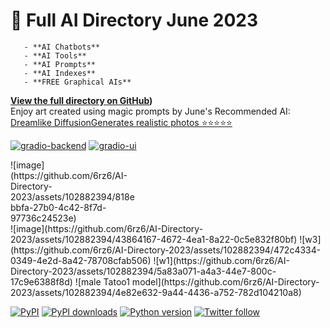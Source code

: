 <p align="center"><h1>🧠 Full AI Directory June 2023</h1></p>
  
       - **AI Chatbots**    
       - **AI Tools**            
       - **AI Prompts**            
       - **AI Indexes**
       - **FREE Graphical AIs**
**[View the full directory on GitHub](https://github.com/6rz6/AI-Directory-2023/wiki))** 
<br/>
Enjoy art created using magic prompts by June's Recommended AI: <br/>
[Dreamlike DiffusionGenerates realistic photos  ⭐⭐⭐⭐⭐](https://diffusionart.co/dreamlike-diffusion/) 

<p dir="auto"><a href="https://github.com/gradio-app/gradio/actions/workflows/backend.yml"><img src="https://github.com/gradio-app/gradio/actions/workflows/backend.yml/badge.svg" alt="gradio-backend" style="max-width: 100%;"></a>
<a href="https://github.com/gradio-app/gradio/actions/workflows/ui.yml"><img src="https://github.com/gradio-app/gradio/actions/workflows/ui.yml/badge.svg" alt="gradio-ui" style="max-width: 100%;"></a><br></p>


<div style="max-width:40%; max-height:40%;">![image](https://github.com/6rz6/AI-Directory-2023/assets/102882394/818ebbfa-27b0-4c42-8f7d-97736c24523e)</div>
<span width="300" height="300">![image](https://github.com/6rz6/AI-Directory-2023/assets/102882394/43864167-4672-4ea1-8a22-0c5e832f80bf)</span>
<span width="300" height="300">![w3](https://github.com/6rz6/AI-Directory-2023/assets/102882394/472c4334-0349-4e2d-8a42-78708cfab506)</span>
<span width="300" height="300">![w1](https://github.com/6rz6/AI-Directory-2023/assets/102882394/5a83a071-a4a3-44e7-800c-17c9e6388f8d)</span>
<span width="300" height="300">![male Tatoo1 model](https://github.com/6rz6/AI-Directory-2023/assets/102882394/4e82e632-9a44-4436-a752-782d104210a8)</span>


<p><a href="https://pypi.org/project/gradio/" rel="nofollow"><img src="https://camo.githubusercontent.com/e65f2e19ef5246344e0b22ec2e1c3317a6f88975cd34939c78d3d7d20c0d5331/68747470733a2f2f696d672e736869656c64732e696f2f707970692f762f67726164696f" alt="PyPI" data-canonical-src="https://img.shields.io/pypi/v/gradio" style="max-width: 100%;"></a>
<a href="https://pypi.org/project/gradio/" rel="nofollow"><img src="https://camo.githubusercontent.com/6555f603f4ab7f0fd028d00da52a56f70e7a90202486ece9d7a5749c2d2b7528/68747470733a2f2f696d672e736869656c64732e696f2f707970692f646d2f67726164696f" alt="PyPI downloads" data-canonical-src="https://img.shields.io/pypi/dm/gradio" style="max-width: 100%;"></a>
<a target="_blank" rel="noopener noreferrer nofollow" href="https://camo.githubusercontent.com/7ee93ce6a6fdbdebeb0841f3017fdfd16c5103b238e16bc2c6fe25ace50210fb/68747470733a2f2f696d672e736869656c64732e696f2f62616467652f707974686f6e2d332e372b2d696d706f7274616e74"><img src="https://camo.githubusercontent.com/7ee93ce6a6fdbdebeb0841f3017fdfd16c5103b238e16bc2c6fe25ace50210fb/68747470733a2f2f696d672e736869656c64732e696f2f62616467652f707974686f6e2d332e372b2d696d706f7274616e74" alt="Python version" data-canonical-src="https://img.shields.io/badge/python-3.7+-important" style="max-width: 100%;"></a>
<a href="https://twitter.com/gradio" rel="nofollow"><img src="https://camo.githubusercontent.com/3405cb499e70b157dfeb01aea9cd3eb6ce920b9140ef8a1d79ac67d400022ac2/68747470733a2f2f696d672e736869656c64732e696f2f747769747465722f666f6c6c6f772f67726164696f3f7374796c653d736f6369616c266c6162656c3d666f6c6c6f77" alt="Twitter follow" data-canonical-src="https://img.shields.io/twitter/follow/gradio?style=social&amp;label=follow" style="max-width: 100%;"></a></p>


